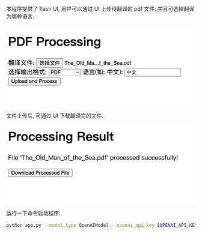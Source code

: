 本程序提供了 flash UI, 用户可以通过 UI 上传待翻译的 pdf 文件:
并且可选择翻译为哪种语言. 

![sample_out](images/upload_page.png)

文件上传后, 可通过 UI 下载翻译完的文件.

![sample_out](images/download_page.png)

运行一下命令启动程序:
```bash
python app.py --model_type OpenAIModel --openai_api_key $OPENAI_API_KEY
```